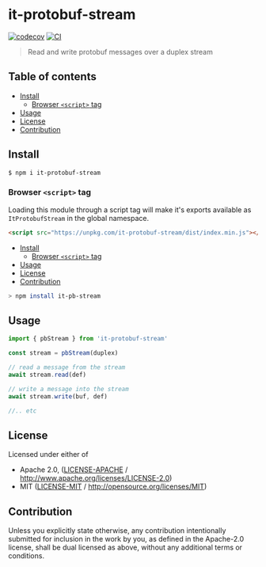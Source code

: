 # it-protobuf-stream <!-- omit in toc -->

[![codecov](https://img.shields.io/codecov/c/github/achingbrain/it.svg?style=flat-square)](https://codecov.io/gh/achingbrain/it)
[![CI](https://img.shields.io/github/actions/workflow/status/achingbrain/it/js-test-and-release.yml?branch=master\&style=flat-square)](https://github.com/achingbrain/it/actions/workflows/js-test-and-release.yml?query=branch%3Amaster)

> Read and write protobuf messages over a duplex stream

## Table of contents <!-- omit in toc -->

- [Install](#install)
  - [Browser `<script>` tag](#browser-script-tag)
- [Usage](#usage)
- [License](#license)
- [Contribution](#contribution)

## Install

```console
$ npm i it-protobuf-stream
```

### Browser `<script>` tag

Loading this module through a script tag will make it's exports available as `ItProtobufStream` in the global namespace.

```html
<script src="https://unpkg.com/it-protobuf-stream/dist/index.min.js"></script>
```

- [Install](#install)
  - [Browser `<script>` tag](#browser-script-tag)
- [Usage](#usage)
- [License](#license)
- [Contribution](#contribution)

```sh
> npm install it-pb-stream
```

## Usage

```js
import { pbStream } from 'it-protobuf-stream'

const stream = pbStream(duplex)

// read a message from the stream
await stream.read(def)

// write a message into the stream
await stream.write(buf, def)

//.. etc
```

## License

Licensed under either of

- Apache 2.0, ([LICENSE-APACHE](LICENSE-APACHE) / <http://www.apache.org/licenses/LICENSE-2.0>)
- MIT ([LICENSE-MIT](LICENSE-MIT) / <http://opensource.org/licenses/MIT>)

## Contribution

Unless you explicitly state otherwise, any contribution intentionally submitted for inclusion in the work by you, as defined in the Apache-2.0 license, shall be dual licensed as above, without any additional terms or conditions.
